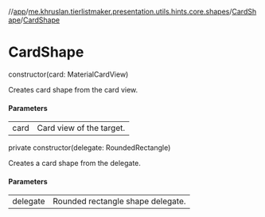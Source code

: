 //[app](../../../index.md)/[me.khruslan.tierlistmaker.presentation.utils.hints.core.shapes](../index.md)/[CardShape](index.md)/[CardShape](-card-shape.md)

# CardShape

constructor(card: MaterialCardView)

Creates card shape from the card view.

#### Parameters

| | |
|---|---|
| card | Card view of the target. |

private constructor(delegate: RoundedRectangle)

Creates a card shape from the delegate.

#### Parameters

| | |
|---|---|
| delegate | Rounded rectangle shape delegate. |
